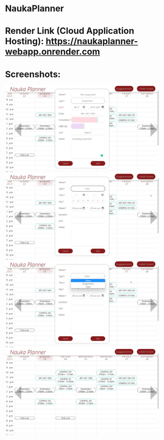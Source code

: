 # NaukaPlanner
 
# Render Link (Cloud Application Hosting): https://naukaplanner-webapp.onrender.com

# Screenshots:
![Add Assignment](./Nauka_Planner_Screenshots/Add_Assignment.jpg)
![Add Class](./Nauka_Planner_Screenshots/Add_Class.jpg)
![Add Event Options](./Nauka_Planner_Screenshots/Add_Event_Options.jpg)
![Main Page](./Nauka_Planner_Screenshots/Main_Page.jpg)
